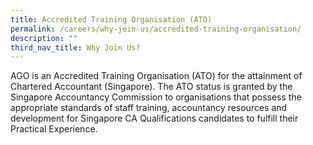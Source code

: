 ```yaml
---
title: Accredited Training Organisation (ATO)
permalink: /careers/why-join-us/accredited-training-organisation/
description: ""
third_nav_title: Why Join Us?
---
```


AGO is an Accredited Training Organisation (ATO) for the attainment of Chartered Accountant (Singapore). The ATO status is granted by the Singapore Accountancy Commission to organisations that possess the appropriate standards of staff training, accountancy resources and development for Singapore CA Qualifications candidates to fulfill their Practical Experience.